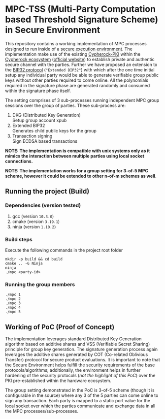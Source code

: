 # MPC-TSS (Multi-Party Computation based Threshold Signature Scheme) in Secure Environment
This repository contains a working implementation of MPC processes designed to run inside of a [secure execution environment](https://github.com/Cypherock/x1_wallet_firmware/blob/main/docs/device_provision_auth.md). The implementation make use of the existing [Cypherock-PKI](https://github.com/Cypherock/x1_wallet_firmware/blob/main/docs/device_provision_auth.md) within the [Cypherock ecosystem](https://github.com/Cypherock/x1_wallet_firmware#cypherock_x1_wallet) ([official website](https://www.cypherock.com/)) to establish private and authentic secure channel with the parties. Further we have proposed an extension to the [BIP32 protocol](https://github.com/bitcoin/bips/blob/master/bip-0032.mediawiki) (`"Extended BIP32"`) with which after the one time initial setup any individual party would be able to generate verifiable group public keys without other parties required to come online. All the polynomials required in the signature phase are generated randomly and consumed within the signature phase itself.

The setting comprises of 3 sub-processes running independent MPC group sessions over the group of parties. These sub-process are:
1. DKG (Distributed Key Generation) <br/> Setup group account xpub
2. Extended BIP32 <br/> Generates child public keys for the group
3. Transaction signing <br/> Sign ECDSA based transactions 

**NOTE: The implementation is compatible with unix systems only as it mimics the interaction between multiple parties using local socket connections.**

**NOTE: The implementation works for a group setting for 3-of-5 MPC scheme, however it could be extended to other n-of-m schemes as well.**

## Running the project (Build)
### Dependencies (version tested)
1. gcc (version `10.3.0`)
2. cmake (version `3.19.1`)
3. ninja (version `1.10.2`)

### Build steps
Execute the following commands in the project root folder
```
mkdir -p build && cd build
cmake .. -G Ninja
ninja
./mpc <party-id>
```

### Running the group members
```
./mpc 1
./mpc 2
./mpc 3
./mpc 4
./mpc 5
```

## Working of PoC (Proof of Concept)
The implementation leverages standard Distributed Key Generation algorithm based on additive shares and VSS (Verifiable Secret Sharing) principle for group key generation. The signature generation process again leverages the additive shares generated by COT (Co-related Oblivious Transfer) protocol for secure product evaluations. It is important to note that the Secure Environment helps fulfill the security requirements of the base protocols/algorithms; additionally, the environment helps in further hardening of the security protocols (_not the highlight of this PoC_) over the PKI pre-established within the hardware ecosystem.

The group setting demonstrated in the PoC is 3-of-5 scheme (though it is configurable in the source) where any 3 of the 5 parties can come online to sign any transaction. Each party is mapped to a static port value for the local socket over which the parties communicate and exchange data in all the MPC processes/sub-processes.
